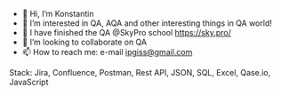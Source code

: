 - 👋 Hi, I’m Konstantin
- 👀 I’m interested in QA, AQA and other interesting things in QA world!
- 🌱 I have finished the QA @SkyPro school https://sky.pro/
- 💞️ I’m looking to collaborate on QA
- 📫 How to reach me: e-mail ipgiss@gmail.com

Stack:
Jira, Confluence, Postman, Rest API, JSON, SQL, Excel, Qase.io, JavaScript



<!---
ipgiss/ipgiss is a ✨ special ✨ repository because its `README.md` (this file) appears on your GitHub profile.
You can click the Preview link to take a look at your changes.
--->
